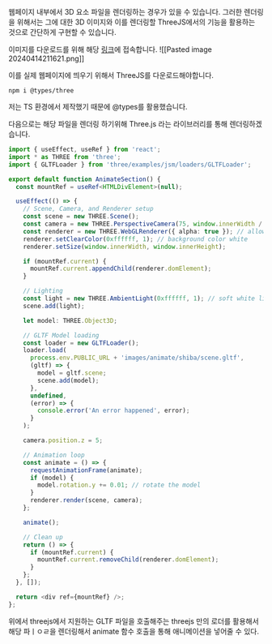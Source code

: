 웹페이지 내부에서 3D 요소 파일을 렌더링하는 경우가 있을 수 있습니다.
그러한 렌더링을 위해서는 그에 대한 3D 이미지와 이를 렌더링할 ThreeJS에서의 기능을 활용하는 것으로 간단하게 구현할 수 있습니다. 

이미지를 다운로드를 위해 해당 [링크](https://sketchfab.com/3d-models/shiba-faef9fe5ace445e7b2989d1c1ece361c)에 접속합니다.
![[Pasted image 20240414211621.png]]

이를 실제 웹페이지에 띄우기 위해서 ThreeJS를 다운로드해야합니다.

```shell
npm i @types/three
```

저는 TS 환경에서 제작했기 때문에 @types를 활용했습니다.

다음으로는 해당 파일을 렌더링 하기위해 Three.js 라는 라이브러리를 통해 렌더링하겠습니다.
```typescript
import { useEffect, useRef } from 'react';
import * as THREE from 'three';
import { GLTFLoader } from 'three/examples/jsm/loaders/GLTFLoader';

export default function AnimateSection() {
  const mountRef = useRef<HTMLDivElement>(null);

  useEffect(() => {
    // Scene, Camera, and Renderer setup
    const scene = new THREE.Scene();
    const camera = new THREE.PerspectiveCamera(75, window.innerWidth / window.innerHeight, 0.1, 1000);
    const renderer = new THREE.WebGLRenderer({ alpha: true }); // allow transparency
    renderer.setClearColor(0xffffff, 1); // background color white
    renderer.setSize(window.innerWidth, window.innerHeight);

    if (mountRef.current) {
      mountRef.current.appendChild(renderer.domElement);
    }

    // Lighting
    const light = new THREE.AmbientLight(0xffffff, 1); // soft white light
    scene.add(light);

    let model: THREE.Object3D;

    // GLTF Model loading
    const loader = new GLTFLoader();
    loader.load(
      process.env.PUBLIC_URL + 'images/animate/shiba/scene.gltf',
      (gltf) => {
        model = gltf.scene;
        scene.add(model);
      },
      undefined,
      (error) => {
        console.error('An error happened', error);
      }
    );

    camera.position.z = 5;

    // Animation loop
    const animate = () => {
      requestAnimationFrame(animate);
      if (model) {
        model.rotation.y += 0.01; // rotate the model
      }
      renderer.render(scene, camera);
    };

    animate();

    // Clean up
    return () => {
      if (mountRef.current) {
        mountRef.current.removeChild(renderer.domElement);
      }
    };
  }, []);

  return <div ref={mountRef} />;
};
```

위에서 threejs에서 지원하는 GLTF 파일을 호출해주는 threejs 만의 로더를 활용해서 해당 파ㅣㅇㄹ을 렌더링해서 animate 함수 호출을 통해 애니메이션을 넣어줄 수 있다.
